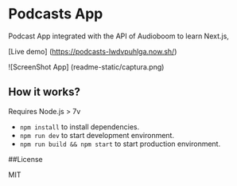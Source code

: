 # Podcasts App

Podcast App integrated with the API of Audioboom to learn Next.js,

[Live demo] (https://podcasts-lwdvpuhlga.now.sh/)

![ScreenShot App] (readme-static/captura.png)

## How it works?

Requires Node.js > 7v 

* `npm install` to install dependencies.
* `npm run dev` to start development environment.
* `npm run build && npm start` to start production environment. 

##License

MIT